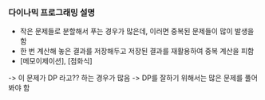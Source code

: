 ### 다이나믹 프로그래밍 설명
- 작은 문제들로 분할해서 푸는 경우가 많은데, 이러면 중복된 문제들이 많이 발생을 함
- 한 번 계산해 놓은 결과를 저장해두고 저장된 결과를 재활용하여 중복 계산을 피함
- [메모이제이션], [점화식]

-> 이 문제가 DP 라고?? 하는 경우가 많음
-> DP를 잘하기 위해서는 많은 문제를 풀어봐야 함